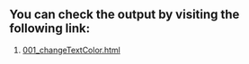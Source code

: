 ## You can check the output by visiting the following link:

1. <a targer="_blank" href="https://htmlpreview.github.io/?https://github.com/Afirestriker/JavaScript/blob/main/JS_Mini_Project/001_changeTextColor.html"> 001_changeTextColor.html </a>